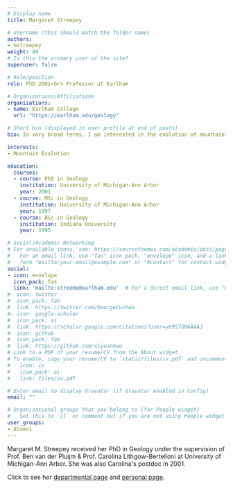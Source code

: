 ```yaml
---
# Display name
title: Margaret Streepey

# Username (this should match the folder name)
authors:
- mstreepey
weight: 49
# Is this the primary user of the site?
superuser: false

# Role/position
role: PhD 2001<br> Professor at Earlham

# Organizations/Affiliations
organizations:
- name: Earlham College
  url: "https://earlham.edu/geology"

# Short bio (displayed in user profile at end of posts)
bio: In very broad terms, I am interested in the evolution of mountains. My students and I study these questions by analyzing rocks and structures that are part of very old mountain systems, so that we can answer questions about the internal workings of how mountains form and fall apart.

interests:
- Mountain Evolution

education:
  courses:
  - course: PhD in Geology
    institution: University of Michigan-Ann Arbor
    year: 2001
  - course: MSc in Geology
    institution: University of Michigan-Ann Arbor
    year: 1997
  - course: BSc in Geology
    institution: Indiana University
    year: 1995

# Social/Academic Networking
# For available icons, see: https://sourcethemes.com/academic/docs/page-builder/#icons
#   For an email link, use "fas" icon pack, "envelope" icon, and a link in the
#   form "mailto:your-email@example.com" or "#contact" for contact widget.
social:
- icon: envelope
  icon_pack: fas
  link: 'mailto:streeme@earlham.edu'  # For a direct email link, use "mailto:test@example.org".
#- icon: twitter
#  icon_pack: fab
#  link: https://twitter.com/GeorgeCushen
#- icon: google-scholar
#  icon_pack: ai
#  link: https://scholar.google.com/citations?user=yh957GMAAAAJ
#- icon: github
#  icon_pack: fab
#  link: https://github.com/xiyuanbao
# Link to a PDF of your resume/CV from the About widget.
# To enable, copy your resume/CV to `static/files/cv.pdf` and uncomment the lines below.
# - icon: cv
#   icon_pack: ai
#   link: files/cv.pdf

# Enter email to display Gravatar (if Gravatar enabled in Config)
email: ""

# Organizational groups that you belong to (for People widget)
#   Set this to `[]` or comment out if you are not using People widget.
user_groups:
- Alumni
---
```


Margaret M. Streepey received her PhD in Geology under the supervision of Prof. Ben van der Pluijm & Prof. Carolina Lithgow-Bertelloni at University of Michigan-Ann Arbor.  She was also Carolina's postdoc in 2001.

Click to see her [departmental page](https://earlham.edu/bio/?t=dir&id=12268&r=41416&d=faculty) and [personal page](http://legacy.earlham.edu/~streeme/cv.html). 

